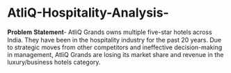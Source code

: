 # AtliQ-Hospitality-Analysis-
𝐏𝐫𝐨𝐛𝐥𝐞𝐦 𝐒𝐭𝐚𝐭𝐞𝐦𝐞𝐧𝐭- AtliQ Grands owns multiple five-star hotels across India. They have been in the hospitality industry for the past 20 years.  Due to strategic moves from other competitors and ineffective decision-making in management, AtliQ Grands are losing its market share and revenue in the luxury/business hotels category.
